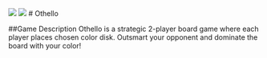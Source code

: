 <img src="https://i.imgur.com/8iHKRqR.png">
<img src="https://i.imgur.com/gzVUFhb.png">
# Othello

##Game Description
Othello is a strategic 2-player board game where each player places chosen color disk.
Outsmart your opponent and dominate the board with your color!

